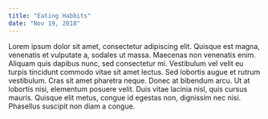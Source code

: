 ```yaml
---
title: "Eating Habbits"
date: "Nov 19, 2018"
---
```


Lorem ipsum dolor sit amet, consectetur adipiscing elit. Quisque est magna, venenatis et vulputate a, sodales ut massa. Maecenas non venenatis enim. Aliquam quis dapibus nunc, sed consectetur mi. Vestibulum vel velit eu turpis tincidunt commodo vitae sit amet lectus. Sed lobortis augue et rutrum vestibulum. Cras sit amet pharetra neque. Donec at bibendum arcu. Ut at lobortis nisi, elementum posuere velit. Duis vitae lacinia nisl, quis cursus mauris. Quisque elit metus, congue id egestas non, dignissim nec nisi. Phasellus suscipit non diam a congue.
